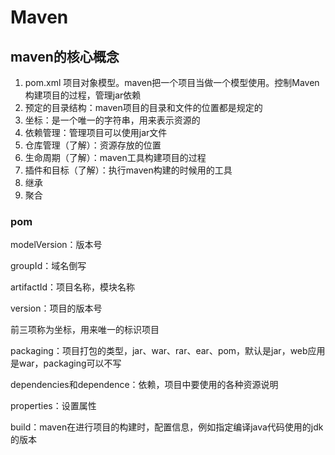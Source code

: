 # Maven

## maven的核心概念

1. pom.xml 项目对象模型。maven把一个项目当做一个模型使用。控制Maven构建项目的过程，管理jar依赖
2. 预定的目录结构：maven项目的目录和文件的位置都是规定的
3. 坐标：是一个唯一的字符串，用来表示资源的
4. 依赖管理：管理项目可以使用jar文件
5. 仓库管理（了解）：资源存放的位置
6. 生命周期（了解）：maven工具构建项目的过程
7. 插件和目标（了解）：执行maven构建的时候用的工具
8. 继承
9. 聚合

### pom

modelVersion：版本号

groupId：域名倒写

artifactId：项目名称，模块名称

version：项目的版本号

前三项称为坐标，用来唯一的标识项目

packaging：项目打包的类型，jar、war、rar、ear、pom，默认是jar，web应用是war，packaging可以不写

dependencies和dependence：依赖，项目中要使用的各种资源说明

properties：设置属性

build：maven在进行项目的构建时，配置信息，例如指定编译java代码使用的jdk的版本